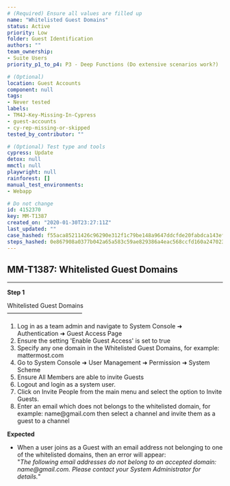 ```yaml
---
# (Required) Ensure all values are filled up
name: "Whitelisted Guest Domains"
status: Active
priority: Low
folder: Guest Identification
authors: ""
team_ownership: 
- Suite Users
priority_p1_to_p4: P3 - Deep Functions (Do extensive scenarios work?)

# (Optional)
location: Guest Accounts
component: null
tags:
- Never tested
labels: 
- TM4J-Key-Missing-In-Cypress
- guest-accounts
- cy-rep-missing-or-skipped
tested_by_contributor: ""

# (Optional) Test type and tools
cypress: Update
detox: null
mmctl: null
playwright: null
rainforest: []
manual_test_environments:
- Webapp

# Do not change
id: 4152370
key: MM-T1387
created_on: "2020-01-30T23:27:11Z"
last_updated: ""
case_hashed: f55aca85211426c96290e312f1c79be148a9647ddcfde20fabdca143efdca4919576304d08fdf55836df9caff9d40fbc
steps_hashed: 0e867908a0377b042a65a583c59ae829386a4eac568ccfd160a24702312d4f3e37aaa4c68d30c0a44cec4b2e39e5f798
---
```


<!-- (Auto-generated) Based on frontmatter's "key" and "name" -->

## MM-T1387: Whitelisted Guest Domains

---

**Step 1**

Whitelisted Guest Domains\
–––––––––––––––––––––––––

1. Log in as a team admin and navigate to System Console ➜ Authentication ➜ Guest Access Page
2. Ensure the setting 'Enable Guest Access' is set to true
3. Specify any one domain in the Whitelisted Guest Domains, for example: mattermost.com
4. Go to System Console ➜ User Management ➜ Permission ➜ System Scheme
5. Ensure All Members are able to invite Guests
6. Logout and login as a system user.
7. Click on Invite People from the main menu and select the option to Invite Guests.
8. Enter an email which does not belongs to the whitelisted domain, for example: name\@gmail.com then select a channel and invite them as a guest to a channel

**Expected**

- When a user joins as a Guest with an email address not belonging to one of the whitelisted domains, then an error will appear:\
  "_The following email addresses do not belong to an accepted domain: name\@gmail.com. Please contact your System Administrator for details._"
